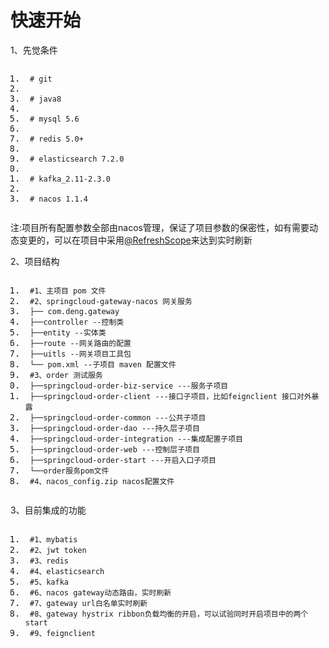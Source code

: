 <!DOCTYPE html> <html lang="zh"> <head> <meta charset="utf-8"/><link rel="shortcut icon" href="https://www.mdeditor.com/images/logos/favicon.ico" type="image/x-icon"/> </head> <body><h1 id="h1-u5FEBu901Fu5F00u59CB"><a name="快速开始" class="reference-link"></a><span class="header-link octicon octicon-link"></span>快速开始</h1><p>1、先觉条件</p> <pre class="prettyprint linenums prettyprinted" style=""><ol class="linenums"><li class="L0"><code><span class="pln"> </span><span class="com"># git</span></code></li><li class="L1"><code></code></li><li class="L2"><code><span class="pln"> </span><span class="com"># java8</span></code></li><li class="L3"><code></code></li><li class="L4"><code><span class="pln"> </span><span class="com"># mysql 5.6</span></code></li><li class="L5"><code></code></li><li class="L6"><code><span class="pln"> </span><span class="com"># redis 5.0+</span></code></li><li class="L7"><code></code></li><li class="L8"><code><span class="pln"> </span><span class="com"># elasticsearch 7.2.0</span></code></li><li class="L9"><code></code></li><li class="L0"><code><span class="pln"> </span><span class="com"># kafka_2.11-2.3.0</span></code></li><li class="L1"><code></code></li><li class="L2"><code><span class="pln"> </span><span class="com"># nacos 1.1.4</span></code></li></ol></pre><p>注:项目所有配置参数全部由nacos管理，保证了项目参数的保密性，如有需要动态变更的，可以在项目中采用<a href="https://github.com/RefreshScope" title="@RefreshScope" class="at-link">@RefreshScope</a>来达到实时刷新</p> <p>2、项目结构</p> <pre class="prettyprint linenums prettyprinted" style=""><ol class="linenums"><li class="L0"><code><span class="pln"> </span><span class="com">#1、主项目 pom 文件</span></code></li><li class="L1"><code><span class="pln"> </span><span class="com">#2、springcloud-gateway-nacos 网关服务 </span></code></li><li class="L2"><code><span class="pln"> </span><span class="pun">├──</span><span class="pln"> com</span><span class="pun">.</span><span class="pln">deng</span><span class="pun">.</span><span class="pln">gateway</span></code></li><li class="L3"><code><span class="pln"> </span><span class="pun">├──</span><span class="pln">controller </span><span class="pun">--控制类</span></code></li><li class="L4"><code><span class="pln"> </span><span class="pun">├──</span><span class="pln">entity </span><span class="pun">--实体类</span></code></li><li class="L5"><code><span class="pln"> </span><span class="pun">├──</span><span class="pln">route </span><span class="pun">--网关路由的配置</span></code></li><li class="L6"><code><span class="pln"> </span><span class="pun">├──</span><span class="pln">uitls </span><span class="pun">--网关项目工具包</span></code></li><li class="L7"><code><span class="pln"> </span><span class="pun">└──</span><span class="pln"> pom</span><span class="pun">.</span><span class="pln">xml </span><span class="pun">--子项目</span><span class="pln"> maven </span><span class="pun">配置文件</span></code></li><li class="L8"><code><span class="pln"> </span><span class="com">#3、order 测试服务</span></code></li><li class="L9"><code><span class="pln"> </span><span class="pun">├──</span><span class="pln">springcloud</span><span class="pun">-</span><span class="pln">order</span><span class="pun">-</span><span class="pln">biz</span><span class="pun">-</span><span class="pln">service </span><span class="pun">---服务子项目</span></code></li><li class="L0"><code><span class="pln"> </span><span class="pun">├──</span><span class="pln">springcloud</span><span class="pun">-</span><span class="pln">order</span><span class="pun">-</span><span class="pln">client </span><span class="pun">---接口子项目，比如</span><span class="pln">feignclient </span><span class="pun">接口对外暴露</span></code></li><li class="L1"><code><span class="pln"> </span><span class="pun">├──</span><span class="pln">springcloud</span><span class="pun">-</span><span class="pln">order</span><span class="pun">-</span><span class="pln">common </span><span class="pun">---公共子项目</span></code></li><li class="L2"><code><span class="pln"> </span><span class="pun">├──</span><span class="pln">springcloud</span><span class="pun">-</span><span class="pln">order</span><span class="pun">-</span><span class="pln">dao </span><span class="pun">---持久层子项目</span></code></li><li class="L3"><code><span class="pln"> </span><span class="pun">├──</span><span class="pln">springcloud</span><span class="pun">-</span><span class="pln">order</span><span class="pun">-</span><span class="pln">integration </span><span class="pun">---集成配置子项目</span></code></li><li class="L4"><code><span class="pln"> </span><span class="pun">├──</span><span class="pln">springcloud</span><span class="pun">-</span><span class="pln">order</span><span class="pun">-</span><span class="pln">web </span><span class="pun">---控制层子项目</span></code></li><li class="L5"><code><span class="pln"> </span><span class="pun">├──</span><span class="pln">springcloud</span><span class="pun">-</span><span class="pln">order</span><span class="pun">-</span><span class="pln">start </span><span class="pun">---开启入口子项目</span></code></li><li class="L6"><code><span class="pln"> </span><span class="pun">└──</span><span class="pln">order</span><span class="pun">服务</span><span class="pln">pom</span><span class="pun">文件</span></code></li><li class="L7"><code><span class="pln"> </span><span class="com">#4、nacos_config.zip nacos配置文件</span></code></li></ol></pre><p>3、目前集成的功能</p> <pre class="prettyprint linenums prettyprinted" style=""><ol class="linenums"><li class="L0"><code><span class="pln"> </span><span class="com">#1、mybatis</span></code></li><li class="L1"><code><span class="pln"> </span><span class="com">#2、jwt token</span></code></li><li class="L2"><code><span class="pln"> </span><span class="com">#3、redis</span></code></li><li class="L3"><code><span class="pln"> </span><span class="com">#4、elasticsearch</span></code></li><li class="L4"><code><span class="pln"> </span><span class="com">#5、kafka</span></code></li><li class="L5"><code><span class="pln"> </span><span class="com">#6、nacos gateway动态路由，实时刷新</span></code></li><li class="L6"><code><span class="pln"> </span><span class="com">#7、gateway url白名单实时刷新</span></code></li><li class="L7"><code><span class="pln"> </span><span class="com">#8、gateway hystrix ribbon负载均衡的开启，可以试验同时开启项目中的两个start</span></code></li><li class="L8"><code><span class="pln"> </span><span class="com">#9、feignclient </span></code></li></ol></pre>
